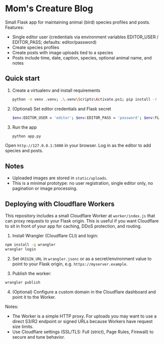 # Mom's Creature Blog

Small Flask app for maintaining animal (bird) species profiles and posts. Features:

- Single editor user (credentials via environment variables EDITOR_USER / EDITOR_PASS; defaults: editor/password)
- Create species profiles
- Create posts with image uploads tied to a species
- Posts include time, date, caption, species, optional animal name, and notes

## Quick start

1. Create a virtualenv and install requirements

   ```bash
   python -m venv .venv; .\.venv\Scripts\Activate.ps1; pip install -r requirements.txt
   ```

2. (Optional) Set editor credentials and Flask secret

   ```bash
   $env:EDITOR_USER = 'editor'; $env:EDITOR_PASS = 'password'; $env:FLASK_SECRET = 'change_me'
   ```

3. Run the app

   ```bash
   python app.py
   ```

Open `http://127.0.0.1:5000` in your browser. Log in as the editor to add species and posts.

## Notes

- Uploaded images are stored in `static/uploads`.
- This is a minimal prototype: no user registration, single editor only, no pagination or image processing.

## Deploying with Cloudflare Workers

This repository includes a small Cloudflare Worker at `worker/index.js` that can proxy requests to your Flask origin. This is useful if you want Cloudflare to sit in front of your app for caching, DDoS protection, and routing.

1. Install Wrangler (Cloudflare CLI) and login:

```bash
npm install -g wrangler
wrangler login
```

2. Set `ORIGIN_URL` in `wrangler.jsonc` or as a secret/environment value to point to your Flask origin, e.g. `https://myserver.example`.

3. Publish the worker:

```bash
wrangler publish
```

4. (Optional) Configure a custom domain in the Cloudflare dashboard and point it to the Worker.

Notes:
- The Worker is a simple HTTP proxy. For uploads you may want to use a direct S3/R2 endpoint or signed URLs because Workers have request size limits.
- Use Cloudflare settings (SSL/TLS: Full (strict), Page Rules, Firewall) to secure and tune behavior.